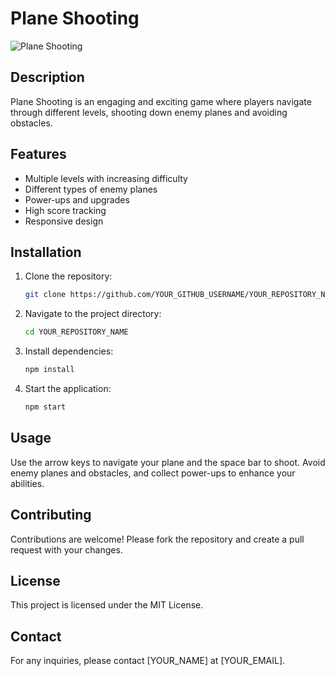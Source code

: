 # Plane Shooting

![Plane Shooting]([https://github.com/YOUR_GITHUB_USERNAME/YOUR_REPOSITORY_NAME/blob/main/path/to/planeshooting.png](https://github.com/prabashwara65/PlaneShooting-Kotlin-Android-Game/blob/main/planeshooting.png))

## Description

Plane Shooting is an engaging and exciting game where players navigate through different levels, shooting down enemy planes and avoiding obstacles.

## Features

- Multiple levels with increasing difficulty
- Different types of enemy planes
- Power-ups and upgrades
- High score tracking
- Responsive design

## Installation

1. Clone the repository:
    ```sh
    git clone https://github.com/YOUR_GITHUB_USERNAME/YOUR_REPOSITORY_NAME.git
    ```
2. Navigate to the project directory:
    ```sh
    cd YOUR_REPOSITORY_NAME
    ```
3. Install dependencies:
    ```sh
    npm install
    ```
4. Start the application:
    ```sh
    npm start
    ```

## Usage

Use the arrow keys to navigate your plane and the space bar to shoot. Avoid enemy planes and obstacles, and collect power-ups to enhance your abilities.

## Contributing

Contributions are welcome! Please fork the repository and create a pull request with your changes.

## License

This project is licensed under the MIT License.

## Contact

For any inquiries, please contact [YOUR_NAME] at [YOUR_EMAIL].
